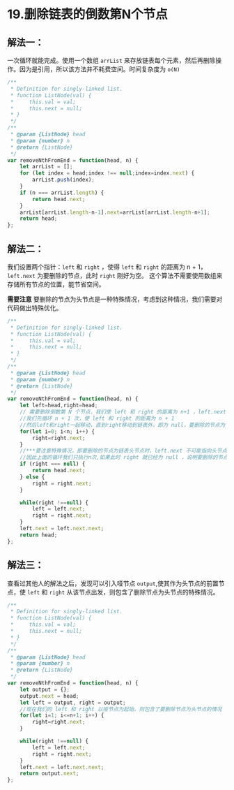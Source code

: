 # 19.删除链表的倒数第N个节点


## 解法一：
一次循环就能完成。使用一个数组 `arrList` 来存放链表每个元素，然后再删除操作。因为是引用，所以该方法并不耗费空间。时间复杂度为 `o(N)` 

```javascript
/**
 * Definition for singly-linked list.
 * function ListNode(val) {
 *     this.val = val;
 *     this.next = null;
 * }
 */
/**
 * @param {ListNode} head
 * @param {number} n
 * @return {ListNode}
 */
var removeNthFromEnd = function(head, n) {
    let arrList = [];
    for (let index = head;index !== null;index=index.next) {
        arrList.push(index);
    }
    if (n === arrList.length) {
        return head.next;
    }
    arrList[arrList.length-n-1].next=arrList[arrList.length-n+1];
    return head;
};
```

## 解法二：

我们设置两个指针：`left` 和 `right` ，使得 `left` 和 `right` 的距离为 n + 1，`left.next` 为要删除的节点，此时 `right` 刚好为空。
这个算法不需要使用数组来存储所有节点的位置，能节省空间。

**需要注意** 要删除的节点为头节点是一种特殊情况，考虑到这种情况，我们需要对代码做出特殊优化。
```javascript
/**
 * Definition for singly-linked list.
 * function ListNode(val) {
 *     this.val = val;
 *     this.next = null;
 * }
 */
/**
 * @param {ListNode} head
 * @param {number} n
 * @return {ListNode}
 */
var removeNthFromEnd = function(head, n) {
    let left=head,right=head;
    // 需要删除倒数第 N 个节点，我们使 left 和 right 的距离为 n+1 ，left.next 为我们要删除的节点，
    //我们先循环 n + 1 次，使 left 和 right 的距离为 n + 1 
    //然后left和right一起移动，直到right移动到链表外，即为 null，要删除的节点为 left.next
    for(let i=0; i<n; i++) {
        right=right.next;
    }
    //***要注意特殊情况，即要删除的节点为链表头节点时，left.next 不可能指向头节点
    //因此上面的循环我们只执行n次,如果此时 right 就已经为 null ，说明要删除的节点为头节点，直接返回 head.next
    if (right === null) {
        return head.next;
    } else {
        right = right.next;
    }

    while(right !==null) {
        left = left.next;
        right = right.next;
    }
    left.next = left.next.next;
    return head;
};
```
## 解法三：
查看过其他人的解法之后，发现可以引入哑节点 `output`,使其作为头节点的前置节点，使 `left` 和 `right` 从该节点出发，则包含了删除节点为头节点的特殊情况。
```javascript
/**
 * Definition for singly-linked list.
 * function ListNode(val) {
 *     this.val = val;
 *     this.next = null;
 * }
 */
/**
 * @param {ListNode} head
 * @param {number} n
 * @return {ListNode}
 */
var removeNthFromEnd = function(head, n) {
    let output = {};
    output.next = head;
    let left = output, right = output;
    //现在我们的 left 和 right 以哑节点为起始，则包含了要删除节点为头节点的情况
    for(let i=1; i<=n+1; i++) {
        right=right.next;
    }

    while(right !==null) {
        left = left.next;
        right = right.next;
    }
    left.next = left.next.next;
    return output.next;
};
```
